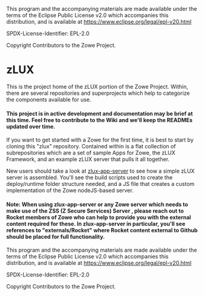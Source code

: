 This program and the accompanying materials are
made available under the terms of the Eclipse Public License v2.0 which accompanies
this distribution, and is available at https://www.eclipse.org/legal/epl-v20.html

SPDX-License-Identifier: EPL-2.0

Copyright Contributors to the Zowe Project.
# zLUX

This is the project home of the zLUX portion of the Zowe Project. Within, there are several repositories and superprojects which help to categorize the components available for use.

#### This project is in active development and documentation may be brief at this time. Feel free to contribute to the Wiki and we'll keep the READMEs updated over time.

If you want to get started with a Zowe for the first time, it is best to start by cloning this "zlux" repository. Contained within is a flat collection of subrepositories which are a set of sample Apps for Zowe, the zLUX Framework, and an example zLUX server that pulls it all together.

New users should take a look at [zlux-app-server](https://github.com/zowe/zlux-app-server) to see how a simple zLUX server is assembled. You'll see the build scripts used to create the deploy/runtime folder structure needed, and a JS file that creates a custom implementation of the Zowe nodeJS-based server.

#### Note: When using zlux-app-server or any Zowe server which needs to make use of the ZSS (Z Secure Services) Server , please reach out to Rocket members of Zowe who can help to provide you with the external content required for these. In zlux-app-server in particular, you'll see references to "externals/Rocket" where Rocket content external to Github should be placed for full functionality.

This program and the accompanying materials are
made available under the terms of the Eclipse Public License v2.0 which accompanies
this distribution, and is available at https://www.eclipse.org/legal/epl-v20.html

SPDX-License-Identifier: EPL-2.0

Copyright Contributors to the Zowe Project.
